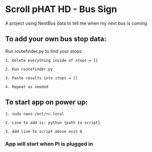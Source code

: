 # Scroll pHAT HD - Bus Sign

A project using NextBus data to tell me when my next bus is coming

## To add your own bus stop data:

Run routefinder.py to find your stops

```
1. Delete everything inside of stops = []

2. Run routefinder.py

3. Paste results into stops = []

4. Repeat as needed
```

## To start app on power up:

```
1. sudo nano /ect/rc.local

2. Line to add is: python {path to script}

3. Add line to script above exit 0
```

### App will start when Pi is plugged in
